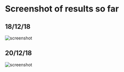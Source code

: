 # Screenshot of results so far

## 18/12/18

![screenshot](https://github.com/hirurana/visualisationTools/blob/master/amChartsV4/screenrecording.gif?style=centerme)

## 20/12/18 

![screenshot](https://github.com/hirurana/visualisationTools/blob/master/amChartsV4/screenvid.gif?style=centerme)
